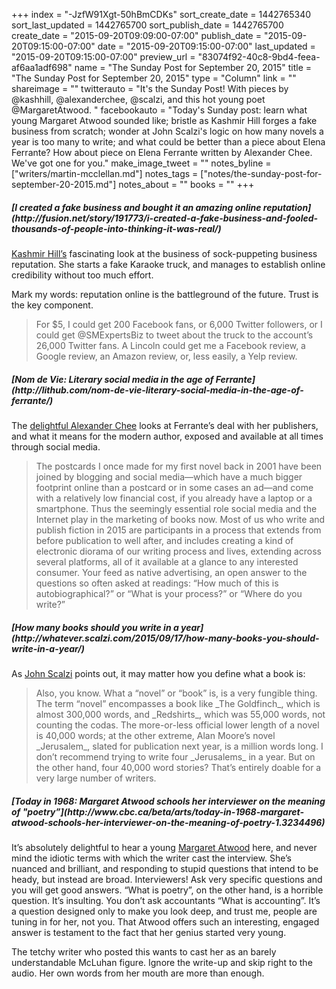 +++
index = "-JzfW91Xgt-50hBmCDKs"
sort_create_date = 1442765340
sort_last_updated = 1442765700
sort_publish_date = 1442765700
create_date = "2015-09-20T09:09:00-07:00"
publish_date = "2015-09-20T09:15:00-07:00"
date = "2015-09-20T09:15:00-07:00"
last_updated = "2015-09-20T09:15:00-07:00"
preview_url = "83074f92-40c8-9bd4-feea-af6aa1adf698"
name = "The Sunday Post for September 20, 2015"
title = "The Sunday Post for September 20, 2015"
type = "Column"
link = ""
shareimage = ""
twitterauto = "It's the Sunday Post! With pieces by @kashhill, @alexanderchee, @scalzi, and this hot young poet @MargaretAtwood. "
facebookauto = "Today's Sunday post: learn what young Margaret Atwood sounded like; bristle as Kashmir Hill forges a fake business from scratch; wonder at John Scalzi's logic on how many novels a year is too many to write; and what could be better than a piece about Elena Ferrante? How about piece on Elena Ferrante written by Alexander Chee. We've got one for you."
make_image_tweet = ""
notes_byline = ["writers/martin-mcclellan.md"]
notes_tags = ["notes/the-sunday-post-for-september-20-2015.md"]
notes_about = ""
books = ""
+++
<h5>[I created a fake business and bought it an amazing online reputation](http://fusion.net/story/191773/i-created-a-fake-business-and-fooled-thousands-of-people-into-thinking-it-was-real/)</h5>

[Kashmir Hill’s](https://twitter.com/kashhill) fascinating look at the business of sock-puppeting business reputation. She starts a fake Karaoke truck, and manages to establish online credibility without too much effort. 

Mark my words: reputation online is the battleground of the future. Trust is the key component. 

<blockquote>For $5, I could get 200 Facebook fans, or 6,000 Twitter followers, or I could get @SMExpertsBiz to tweet about the truck to the account’s 26,000 Twitter fans. A Lincoln could get me a Facebook review, a Google review, an Amazon review, or, less easily, a Yelp review.</blockquote>


<h5>[Nom de Vie: Literary social media in the age of Ferrante](http://lithub.com/nom-de-vie-literary-social-media-in-the-age-of-ferrante/)</h5>

The [delightful Alexander Chee](https://twitter.com/alexanderchee) looks at Ferrante’s deal with her publishers, and what it means for the modern author, exposed and available at all times through social media. 

<blockquote>The postcards I once made for my first novel back in 2001 have been joined by blogging and social media—which have a much bigger footprint online than a postcard or in some cases an ad—and come with a relatively low financial cost, if you already have a laptop or a smartphone. Thus the seemingly essential role social media and the Internet play in the marketing of books now. Most of us who write and publish fiction in 2015 are participants in a process that extends from before publication to well after, and includes creating a kind of electronic diorama of our writing process and lives, extending across several platforms, all of it available at a glance to any interested consumer. Your feed as native advertising, an open answer to the questions so often asked at readings: “How much of this is autobiographical?” or “What is your process?” or “Where do you write?”</blockquote>

<h5>[How many books should you write in a year](http://whatever.scalzi.com/2015/09/17/how-many-books-you-should-write-in-a-year/)</h5>

As [John Scalzi](https://twitter.com/scalzi) points out, it may matter how you define what a book is: 

<blockquote>Also, you know. What a “novel” or “book” is, is a very fungible thing. The term “novel” encompasses a book like _The Goldfinch_, which is almost 300,000 words, and _Redshirts_, which was 55,000 words, not counting the codas. The more-or-less official lower length of a novel is 40,000 words; at the other extreme, Alan Moore’s novel _Jerusalem_, slated for publication next year, is a million words long. I don’t recommend trying to write four _Jerusalems_ in a year. But on the other hand, four 40,000 word stories? That’s entirely doable for a very large number of writers.</blockquote>

<h5>[Today in 1968: Margaret Atwood schools her interviewer on the meaning of "poetry”](http://www.cbc.ca/beta/arts/today-in-1968-margaret-atwood-schools-her-interviewer-on-the-meaning-of-poetry-1.3234496)</h5>

It’s absolutely delightful to hear a young [Margaret Atwood](https://twitter.com/margaretatwood) here, and never mind the idiotic terms with which the writer cast the interview. She’s nuanced and brilliant, and responding to stupid questions that intend to be heady, but instead are broad. Interviewers! Ask very specific questions and you will get good answers. “What is poetry”, on the other hand, is a horrible question. It’s insulting. You don’t ask accountants “What is accounting”. It’s a question designed only to make you look deep, and trust me, people are tuning in for her, not you. That Atwood offers such an interesting, engaged answer is testament to the fact that her genius started very young.

The tetchy writer who posted this wants to cast her as an barely understandable McLuhan figure. Ignore the write-up and skip right to the audio. Her own words from her mouth are more than enough.